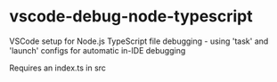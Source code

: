 # vscode-debug-node-typescript
VSCode setup for Node.js TypeScript file debugging - using 'task' and 'launch' configs for automatic in-IDE debugging

Requires an index.ts in src


